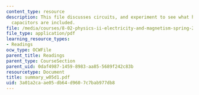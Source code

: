 ```yaml
---
content_type: resource
description: This file discusses circuits, and experiment to see what happens when
  capacitors are included.
file: /media/courses/8-02-physics-ii-electricity-and-magnetism-spring-2007/3a01a2caae05db64d9607c7bab977db8_summary_w05d1.pdf
file_type: application/pdf
learning_resource_types:
- Readings
ocw_type: OCWFile
parent_title: Readings
parent_type: CourseSection
parent_uid: 0daf4987-1459-8983-aa85-5689f242c83b
resourcetype: Document
title: summary_w05d1.pdf
uid: 3a01a2ca-ae05-db64-d960-7c7bab977db8
---
```

